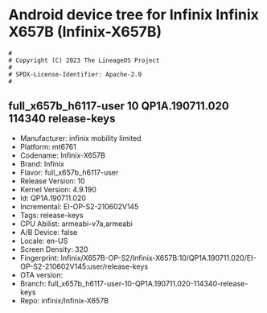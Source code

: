 # Android device tree for Infinix Infinix X657B (Infinix-X657B)

```
#
# Copyright (C) 2023 The LineageOS Project
#
# SPDX-License-Identifier: Apache-2.0
#
```
## full_x657b_h6117-user 10 QP1A.190711.020 114340 release-keys
- Manufacturer: infinix mobility limited
- Platform: mt6761
- Codename: Infinix-X657B
- Brand: Infinix
- Flavor: full_x657b_h6117-user
- Release Version: 10
- Kernel Version: 4.9.190
- Id: QP1A.190711.020
- Incremental: EI-OP-S2-210602V145
- Tags: release-keys
- CPU Abilist: armeabi-v7a,armeabi
- A/B Device: false
- Locale: en-US
- Screen Density: 320
- Fingerprint: Infinix/X657B-OP-S2/Infinix-X657B:10/QP1A.190711.020/EI-OP-S2-210602V145:user/release-keys
- OTA version: 
- Branch: full_x657b_h6117-user-10-QP1A.190711.020-114340-release-keys
- Repo: infinix/Infinix-X657B
